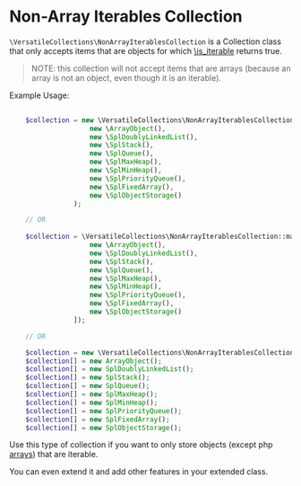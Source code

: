 # Non-Array Iterables Collection

`\VersatileCollections\NonArrayIterablesCollection` is a Collection class that only accepts
items that are objects for which [\is_iterable](https://www.php.net/manual/en/function.is-iterable) returns true.

>NOTE: this collection will not accept items that are arrays (because an array is not an object, even though it is an iterable).

Example Usage:

```php
    
    $collection = new \VersatileCollections\NonArrayIterablesCollection(
                    new \ArrayObject(),
                    new \SplDoublyLinkedList(),
                    new \SplStack(),
                    new \SplQueue(),
                    new \SplMaxHeap(),
                    new \SplMinHeap(),
                    new \SplPriorityQueue(),
                    new \SplFixedArray(),
                    new \SplObjectStorage()
                );

    // OR
    
    $collection = \VersatileCollections\NonArrayIterablesCollection::makeNew([
                    new \ArrayObject(),
                    new \SplDoublyLinkedList(),
                    new \SplStack(),
                    new \SplQueue(),
                    new \SplMaxHeap(),
                    new \SplMinHeap(),
                    new \SplPriorityQueue(),
                    new \SplFixedArray(),
                    new \SplObjectStorage()
                ]);

    // OR

    $collection = new \VersatileCollections\NonArrayIterablesCollection();
    $collection[] = new ArrayObject();
    $collection[] = new SplDoublyLinkedList();
    $collection[] = new SplStack();
    $collection[] = new SplQueue();
    $collection[] = new SplMaxHeap();
    $collection[] = new SplMinHeap();
    $collection[] = new SplPriorityQueue();
    $collection[] = new SplFixedArray();
    $collection[] = new SplObjectStorage();
```

Use this type of collection if you want to only store objects (except php [arrays](https://www.php.net/manual/en/language.types.array.php)) that are iterable.

You can even extend it and add other features in your extended class. 

